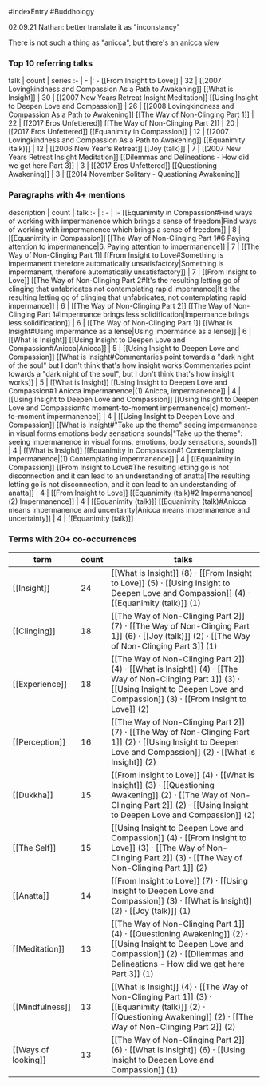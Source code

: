#IndexEntry #Buddhology

02.09.21 Nathan: better translate it as "inconstancy"

There is not such a thing as "anicca", but there's an anicca _view_

### Top 10 referring talks
talk | count | series
:- | - |: -
[[From Insight to Love]] | 32 | [[2007 Lovingkindness and Compassion As a Path to Awakening]]
[[What is Insight]] | 30 | [[2007 New Years Retreat Insight Meditation]]
[[Using Insight to Deepen Love and Compassion]] | 26 | [[2008 Lovingkindness and Compassion As a Path to Awakening]]
[[The Way of Non-Clinging Part 1]] | 22 | [[2017 Eros Unfettered]]
[[The Way of Non-Clinging Part 2]] | 20 | [[2017 Eros Unfettered]]
[[Equanimity in Compassion]] | 12 | [[2007 Lovingkindness and Compassion As a Path to Awakening]]
[[Equanimity (talk)]] | 12 | [[2006 New Year's Retreat]]
[[Joy (talk)]] | 7 | [[2007 New Years Retreat Insight Meditation]]
[[Dilemmas and Delineations - How did we get here Part 3]] | 3 | [[2017 Eros Unfettered]]
[[Questioning Awakening]] | 3 | [[2014 November Solitary - Questioning Awakening]]

### Paragraphs with 4+ mentions
description | count | talk
:- | : - | :-
[[Equanimity in Compassion#Find ways of working with impermanence which brings a sense of freedom\|Find ways of working with impermanence which brings a sense of freedom]] | 8 | [[Equanimity in Compassion]]
[[The Way of Non-Clinging Part 1#6 Paying attention to impermanence\|6. Paying attention to impermanence]] | 7 | [[The Way of Non-Clinging Part 1]]
[[From Insight to Love#Something is impermanent therefore automatically unsatisfactory\|Something is impermanent, therefore automatically unsatisfactory]] | 7 | [[From Insight to Love]]
[[The Way of Non-Clinging Part 2#It's the resulting letting go of clinging that unfabricates not contemplating rapid impermance\|It's the resulting letting go of clinging that unfabricates, not contemplating rapid impermance]] | 6 | [[The Way of Non-Clinging Part 2]]
[[The Way of Non-Clinging Part 1#Impermance brings less solidification\|Impermance brings less solidification]] | 6 | [[The Way of Non-Clinging Part 1]]
[[What is Insight#Using impermance as a lense\|Using impermance as a lense]] | 6 | [[What is Insight]]
[[Using Insight to Deepen Love and Compassion#Anicca\|Anicca]] | 5 | [[Using Insight to Deepen Love and Compassion]]
[[What is Insight#Commentaries point towards a "dark night of the soul" but I don't think that's how insight works\|Commentaries point towards a "dark night of the soul", but I don't think that's how insight works]] | 5 | [[What is Insight]]
[[Using Insight to Deepen Love and Compassion#1 Anicca impermanence\|(1) Anicca, impermanence]] | 4 | [[Using Insight to Deepen Love and Compassion]]
[[Using Insight to Deepen Love and Compassion#c moment-to-moment impermanence\|c) moment-to-moment impermanence]] | 4 | [[Using Insight to Deepen Love and Compassion]]
[[What is Insight#"Take up the theme" seeing impermanence in visual forms emotions body sensations sounds\|"Take up the theme": seeing impermanence in visual forms, emotions, body sensations, sounds]] | 4 | [[What is Insight]]
[[Equanimity in Compassion#1 Contemplating impermanence\|(1) Contemplating impermanence]] | 4 | [[Equanimity in Compassion]]
[[From Insight to Love#The resulting letting go is not disconnection and it can lead to an understanding of anatta\|The resulting letting go is not disconnection, and it can lead to an understanding of anatta]] | 4 | [[From Insight to Love]]
[[Equanimity (talk)#2 Impermanence\|(2) Impermanence]] | 4 | [[Equanimity (talk)]]
[[Equanimity (talk)#Anicca means impermanence and uncertainty\|Anicca means impermanence and uncertainty]] | 4 | [[Equanimity (talk)]]

### Terms with 20+ co-occurrences
term | count | talks
-|-|-
[[Insight]] | 24 | <span class="counts">[[What is Insight]] (8) · [[From Insight to Love]] (5) · [[Using Insight to Deepen Love and Compassion]] (4) · [[Equanimity (talk)]] (1)</span> 
[[Clinging]] | 18 | <span class="counts">[[The Way of Non-Clinging Part 2]] (7) · [[The Way of Non-Clinging Part 1]] (6) · [[Joy (talk)]] (2) · [[The Way of Non-Clinging Part 3]] (1)</span> 
[[Experience]] | 18 | <span class="counts">[[The Way of Non-Clinging Part 2]] (4) · [[What is Insight]] (4) · [[The Way of Non-Clinging Part 1]] (3) · [[Using Insight to Deepen Love and Compassion]] (3) · [[From Insight to Love]] (2)</span> 
[[Perception]] | 16 | <span class="counts">[[The Way of Non-Clinging Part 2]] (7) · [[The Way of Non-Clinging Part 1]] (2) · [[Using Insight to Deepen Love and Compassion]] (2) · [[What is Insight]] (2)</span> 
[[Dukkha]] | 15 | <span class="counts">[[From Insight to Love]] (4) · [[What is Insight]] (3) · [[Questioning Awakening]] (2) · [[The Way of Non-Clinging Part 2]] (2) · [[Using Insight to Deepen Love and Compassion]] (2)</span> 
[[The Self]] | 15 | <span class="counts">[[Using Insight to Deepen Love and Compassion]] (4) · [[From Insight to Love]] (3) · [[The Way of Non-Clinging Part 2]] (3) · [[The Way of Non-Clinging Part 1]] (2)</span> 
[[Anatta]] | 14 | <span class="counts">[[From Insight to Love]] (7) · [[Using Insight to Deepen Love and Compassion]] (3) · [[What is Insight]] (2) · [[Joy (talk)]] (1)</span> 
[[Meditation]] | 13 | <span class="counts">[[The Way of Non-Clinging Part 1]] (4) · [[Questioning Awakening]] (2) · [[Using Insight to Deepen Love and Compassion]] (2) · [[Dilemmas and Delineations - How did we get here Part 3]] (1)</span> 
[[Mindfulness]] | 13 | <span class="counts">[[What is Insight]] (4) · [[The Way of Non-Clinging Part 1]] (3) · [[Equanimity (talk)]] (2) · [[Questioning Awakening]] (2) · [[The Way of Non-Clinging Part 2]] (2)</span> 
[[Ways of looking]] | 13 | <span class="counts">[[The Way of Non-Clinging Part 2]] (6) · [[What is Insight]] (6) · [[Using Insight to Deepen Love and Compassion]] (1)</span> 

